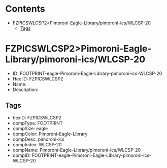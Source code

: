 



Contents
========

* [FZPICSWLCSP2>Pimoroni-Eagle-Library/pimoroni-ics/WLCSP-20](#fzpicswlcsp2pimoroni-eagle-librarypimoroni-icswlcsp-20)
	* [Tags](#tags)

# FZPICSWLCSP2>Pimoroni-Eagle-Library/pimoroni-ics/WLCSP-20

- ID: FOOTPRINT-eagle-Pimoroni-Eagle-Library-pimoroni-ics-WLCSP-20
- Hex ID: FZPICSWLCSP2
- Name: 
- Description: 

## Tags

- hexID: FZPICSWLCSP2
- oompType: FOOTPRINT
- oompSize: eagle
- oompColor: Pimoroni-Eagle-Library
- oompDesc: pimoroni-ics
- oompIndex: WLCSP-20
- oompName: Pimoroni-Eagle-Library/pimoroni-ics/WLCSP-20
- oompID: FOOTPRINT-eagle-Pimoroni-Eagle-Library-pimoroni-ics-WLCSP-20
